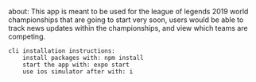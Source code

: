 about:
    This app is meant to be used for the league of legends 2019 world championships that are going to start very soon,
    users would be able to track news updates within the championships, and view which teams are competing.

    cli installation instructions:
        install packages with: npm install
        start the app with: expo start
        use ios simulator after with: i

        